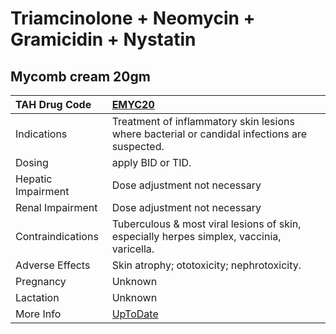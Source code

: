 # Triamcinolone + Neomycin + Gramicidin + Nystatin

## Mycomb cream 20gm

| TAH Drug Code      | [EMYC20](https://www.tahsda.org.tw/drugs/hissearch.php?drug_code=EMYC20)                                              |
|:-------------------|:----------------------------------------------------------------------------------------------------------------------|
| Indications        | Treatment of inflammatory skin lesions where bacterial or candidal infections are suspected.                          |
| Dosing             | apply BID or TID.                                                                                                     |
| Hepatic Impairment | Dose adjustment not necessary                                                                                         |
| Renal Impairment   | Dose adjustment not necessary                                                                                         |
| Contraindications  | Tuberculous & most viral lesions of skin, especially herpes simplex, vaccinia, varicella.                             |
| Adverse Effects    | Skin atrophy; ototoxicity; nephrotoxicity.                                                                            |
| Pregnancy          | Unknown                                                                                                               |
| Lactation          | Unknown                                                                                                               |
| More Info          | [UpToDate](https://www.uptodate.com/contents/triamcinolone-and-neomycin-and-gramicidin-and-nystatin-drug-information) |

